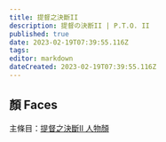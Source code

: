```yaml
---
title: 提督之決斷II
description: 提督の決断II | P.T.O. II
published: true
date: 2023-02-19T07:39:55.116Z
tags: 
editor: markdown
dateCreated: 2023-02-19T07:39:55.116Z
---
```


## 顏 Faces

主條目：[提督之決斷II 人物顏](/遊戲/提督之決斷II/人物顏)
